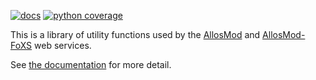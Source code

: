 [![docs](https://readthedocs.org/projects/allosmod/badge/)](http://allosmod.readthedocs.org/) [![python coverage](https://salilab.org/coverage/stat/?s=allosmod-lib&t=python)](http://salilab.org/coverage/allosmod-lib/python/)

This is a library of utility functions used by the
[AllosMod](http://salilab.org/allosmod/)
and [AllosMod-FoXS](http://salilab.org/allosmod-foxs/) web services.

See [the documentation](http://allosmod.readthedocs.org/) for more detail.
